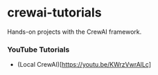 # crewai-tutorials
Hands-on projects with the CrewAI framework.

### YouTube Tutorials
- (Local CrewAI)[https://youtu.be/KWrzVwrAlLc]

